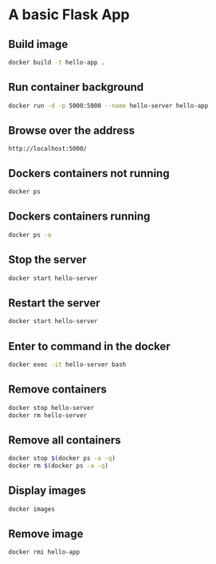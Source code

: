 # A basic Flask App

## Build image
```bash
docker build -t hello-app .
```

## Run container background
```bash
docker run -d -p 5000:5000 --name hello-server hello-app
```

## Browse over the address
```
http://localhost:5000/
```

## Dockers containers not running
```bash
docker ps
```

## Dockers containers running
```bash
docker ps -a
```

## Stop the server
```bash
docker start hello-server
```

## Restart the server
```bash
docker start hello-server
```

## Enter to command in the docker
```bash
docker exec -it hello-server bash
```

## Remove containers
```bash
docker stop hello-server
docker rm hello-server
```

## Remove all containers
```bash
docker stop $(docker ps -a -q)
docker rm $(docker ps -a -q)
```

## Display images
```bash
docker images
```

## Remove image
```bash
docker rmi hello-app
```
